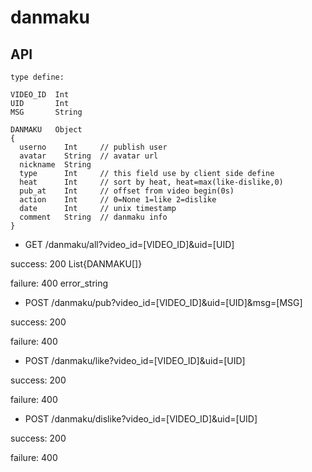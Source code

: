 # danmaku

## API

```
type define:

VIDEO_ID  Int
UID       Int
MSG       String

DANMAKU   Object
{
  userno    Int     // publish user
  avatar    String  // avatar url
  nickname  String  
  type      Int     // this field use by client side define
  heat      Int     // sort by heat, heat=max(like-dislike,0)
  pub_at    Int     // offset from video begin(0s)
  action    Int     // 0=None 1=like 2=dislike
  date      Int     // unix timestamp
  comment   String  // danmaku info
}
```

- GET /danmaku/all?video_id=[VIDEO_ID]&uid=[UID]

success: 200 List{DANMAKU[]}

failure: 400 error_string

- POST /danmaku/pub?video_id=[VIDEO_ID]&uid=[UID]&msg=[MSG]

success: 200

failure: 400

- POST /danmaku/like?video_id=[VIDEO_ID]&uid=[UID]

success: 200

failure: 400

- POST /danmaku/dislike?video_id=[VIDEO_ID]&uid=[UID]

success: 200

failure: 400

